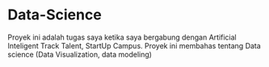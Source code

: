 # Data-Science
Proyek ini adalah tugas saya ketika saya bergabung dengan Artificial Inteligent Track Talent, StartUp Campus. Proyek ini membahas tentang Data science (Data Visualization, data modeling)
